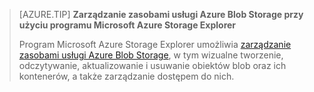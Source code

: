 > [AZURE.TIP] **Zarządzanie zasobami usługi Azure Blob Storage przy użyciu programu Microsoft Azure Storage Explorer**
> 
> Program Microsoft Azure Storage Explorer umożliwia [zarządzanie zasobami usługi Azure Blob Storage](../articles/vs-azure-tools-storage-explorer-blobs.md), w tym wizualne tworzenie, odczytywanie, aktualizowanie i usuwanie obiektów blob oraz ich kontenerów, a także zarządzanie dostępem do nich.

<!--HONumber=Sep16_HO3-->


